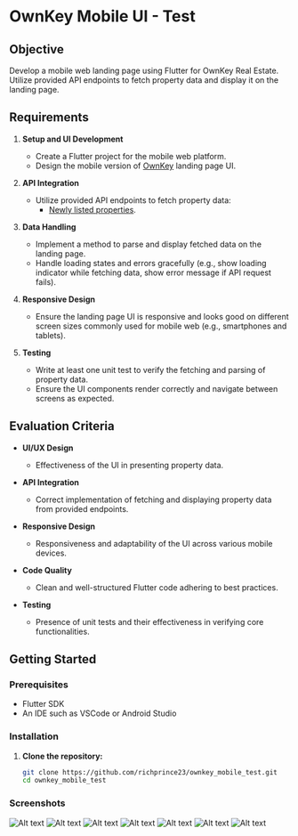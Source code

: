 # OwnKey Mobile UI - Test

## Objective

Develop a mobile web landing page using Flutter for OwnKey Real Estate. Utilize provided API endpoints to fetch property data and display it on the landing page.

## Requirements

1. **Setup and UI Development**
   - Create a Flutter project for the mobile web platform.
   - Design the mobile version of [OwnKey](https://ownkey.com.gh) landing page UI.

2. **API Integration**
   - Utilize provided API endpoints to fetch property data:
     - [Newly listed properties](https://test.api.ownkey.com.gh/v1/properties/new).

3. **Data Handling**
   - Implement a method to parse and display fetched data on the landing page.
   - Handle loading states and errors gracefully (e.g., show loading indicator while fetching data, show error message if API request fails).

4. **Responsive Design**
   - Ensure the landing page UI is responsive and looks good on different screen sizes commonly used for mobile web (e.g., smartphones and tablets).

5. **Testing**
   - Write at least one unit test to verify the fetching and parsing of property data.
   - Ensure the UI components render correctly and navigate between screens as expected.

## Evaluation Criteria

- **UI/UX Design**
  - Effectiveness of the UI in presenting property data.

- **API Integration**
  - Correct implementation of fetching and displaying property data from provided endpoints.

- **Responsive Design**
  - Responsiveness and adaptability of the UI across various mobile devices.

- **Code Quality**
  - Clean and well-structured Flutter code adhering to best practices.

- **Testing**
  - Presence of unit tests and their effectiveness in verifying core functionalities.

## Getting Started

### Prerequisites

- Flutter SDK
- An IDE such as VSCode or Android Studio

### Installation

1. **Clone the repository:**
   ```sh
   git clone https://github.com/richprince23/ownkey_mobile_test.git
   cd ownkey_mobile_test


### Screenshots

![Alt text](/screenshots/Screenshot_1719554411.png)
![Alt text](/screenshots/Screenshot_1719554453.png)
![Alt text](/screenshots/Screenshot_1719554467.png)
![Alt text](/screenshots/Screenshot_1719554471.png)
![Alt text](/screenshots/Screenshot_1719554477.png)
![Alt text](/screenshots/Screenshot_1719583828.png)
![Alt text](/screenshots/Screenshot_1719583844.png)